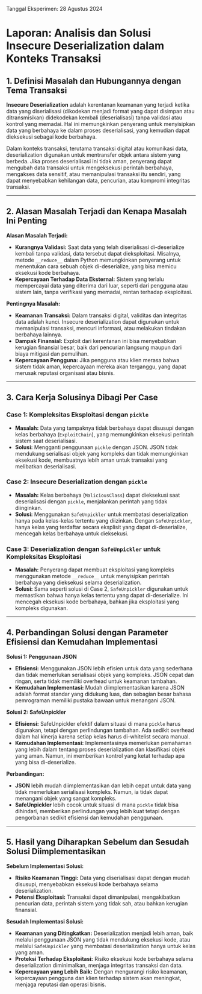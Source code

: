 Tanggal Eksperimen: 28 Agustus 2024
# Laporan: Analisis dan Solusi Insecure Deserialization dalam Konteks Transaksi


## 1. Definisi Masalah dan Hubungannya dengan Tema Transaksi

**Insecure Deserialization** adalah kerentanan keamanan yang terjadi ketika data yang diserialisasi (dikodekan menjadi format yang dapat disimpan atau ditransmisikan) didekodekan kembali (deserialisasi) tanpa validasi atau kontrol yang memadai. Hal ini memungkinkan penyerang untuk menyisipkan data yang berbahaya ke dalam proses deserialisasi, yang kemudian dapat dieksekusi sebagai kode berbahaya.

Dalam konteks transaksi, terutama transaksi digital atau komunikasi data, deserialization digunakan untuk mentransfer objek antara sistem yang berbeda. Jika proses deserialisasi ini tidak aman, penyerang dapat mengubah data transaksi untuk mengeksekusi perintah berbahaya, mengakses data sensitif, atau memanipulasi transaksi itu sendiri, yang dapat menyebabkan kehilangan data, pencurian, atau kompromi integritas transaksi.

---

## 2. Alasan Masalah Terjadi dan Kenapa Masalah Ini Penting

**Alasan Masalah Terjadi:**
- **Kurangnya Validasi:** Saat data yang telah diserialisasi di-deserialize kembali tanpa validasi, data tersebut dapat dieksploitasi. Misalnya, metode `__reduce__` dalam Python memungkinkan penyerang untuk menentukan cara sebuah objek di-deserialize, yang bisa memicu eksekusi kode berbahaya.
- **Kepercayaan Terhadap Data Eksternal:** Sistem yang terlalu mempercayai data yang diterima dari luar, seperti dari pengguna atau sistem lain, tanpa verifikasi yang memadai, rentan terhadap eksploitasi.

**Pentingnya Masalah:**
- **Keamanan Transaksi:** Dalam transaksi digital, validitas dan integritas data adalah kunci. Insecure deserialization dapat digunakan untuk memanipulasi transaksi, mencuri informasi, atau melakukan tindakan berbahaya lainnya.
- **Dampak Finansial:** Exploit dari kerentanan ini bisa menyebabkan kerugian finansial besar, baik dari pencurian langsung maupun dari biaya mitigasi dan pemulihan.
- **Kepercayaan Pengguna:** Jika pengguna atau klien merasa bahwa sistem tidak aman, kepercayaan mereka akan terganggu, yang dapat merusak reputasi organisasi atau bisnis.

---

## 3. Cara Kerja Solusinya Dibagi Per Case

### Case 1: Kompleksitas Eksploitasi dengan `pickle`
- **Masalah:** Data yang tampaknya tidak berbahaya dapat disusupi dengan kelas berbahaya (`ExploitChain`), yang memungkinkan eksekusi perintah sistem saat deserialisasi.
- **Solusi:** Mengganti penggunaan `pickle` dengan JSON. JSON tidak mendukung serialisasi objek yang kompleks dan tidak memungkinkan eksekusi kode, membuatnya lebih aman untuk transaksi yang melibatkan deserialisasi.

### Case 2: Insecure Deserialization dengan `pickle`
- **Masalah:** Kelas berbahaya (`MaliciousClass`) dapat dieksekusi saat deserialisasi dengan `pickle`, menjalankan perintah yang tidak diinginkan.
- **Solusi:** Menggunakan `SafeUnpickler` untuk membatasi deserialization hanya pada kelas-kelas tertentu yang diizinkan. Dengan `SafeUnpickler`, hanya kelas yang terdaftar secara eksplisit yang dapat di-deserialize, mencegah kelas berbahaya untuk dieksekusi.

### Case 3: Deserialization dengan `SafeUnpickler` untuk Kompleksitas Eksploitasi
- **Masalah:** Penyerang dapat membuat eksploitasi yang kompleks menggunakan metode `__reduce__` untuk menyisipkan perintah berbahaya yang dieksekusi selama deserialization.
- **Solusi:** Sama seperti solusi di Case 2, `SafeUnpickler` digunakan untuk memastikan bahwa hanya kelas tertentu yang dapat di-deserialize. Ini mencegah eksekusi kode berbahaya, bahkan jika eksploitasi yang kompleks digunakan.

---

## 4. Perbandingan Solusi dengan Parameter Efisiensi dan Kemudahan Implementasi

**Solusi 1: Penggunaan JSON**
- **Efisiensi:** Menggunakan JSON lebih efisien untuk data yang sederhana dan tidak memerlukan serialisasi objek yang kompleks. JSON cepat dan ringan, serta tidak memiliki overhead untuk keamanan tambahan.
- **Kemudahan Implementasi:** Mudah diimplementasikan karena JSON adalah format standar yang didukung luas, dan sebagian besar bahasa pemrograman memiliki pustaka bawaan untuk menangani JSON.

**Solusi 2: SafeUnpickler**
- **Efisiensi:** SafeUnpickler efektif dalam situasi di mana `pickle` harus digunakan, tetapi dengan perlindungan tambahan. Ada sedikit overhead dalam hal kinerja karena setiap kelas harus di-whitelist secara manual.
- **Kemudahan Implementasi:** Implementasinya memerlukan pemahaman yang lebih dalam tentang proses deserialization dan klasifikasi objek yang aman. Namun, ini memberikan kontrol yang ketat terhadap apa yang bisa di-deserialize.

**Perbandingan:**
- **JSON** lebih mudah diimplementasikan dan lebih cepat untuk data yang tidak memerlukan serialisasi kompleks. Namun, ia tidak dapat menangani objek yang sangat kompleks.
- **SafeUnpickler** lebih cocok untuk situasi di mana `pickle` tidak bisa dihindari, memberikan perlindungan yang lebih kuat tetapi dengan pengorbanan sedikit efisiensi dan kemudahan penggunaan.

---

## 5. Hasil yang Diharapkan Sebelum dan Sesudah Solusi Diimplementasikan

**Sebelum Implementasi Solusi:**
- **Risiko Keamanan Tinggi:** Data yang diserialisasi dapat dengan mudah disusupi, menyebabkan eksekusi kode berbahaya selama deserialization.
- **Potensi Eksploitasi:** Transaksi dapat dimanipulasi, mengakibatkan pencurian data, perintah sistem yang tidak sah, atau bahkan kerugian finansial.

**Sesudah Implementasi Solusi:**
- **Keamanan yang Ditingkatkan:** Deserialization menjadi lebih aman, baik melalui penggunaan JSON yang tidak mendukung eksekusi kode, atau melalui `SafeUnpickler` yang membatasi deserialization hanya untuk kelas yang aman.
- **Proteksi Terhadap Eksploitasi:** Risiko eksekusi kode berbahaya selama deserialization diminimalkan, menjaga integritas transaksi dan data.
- **Kepercayaan yang Lebih Baik:** Dengan mengurangi risiko keamanan, kepercayaan pengguna dan klien terhadap sistem akan meningkat, menjaga reputasi dan operasi bisnis.
